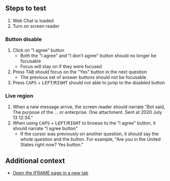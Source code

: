 ## Steps to test

1. Web Chat is loaded
1. Turn on screen reader

### Button disable

1. Click on "I agree" button
   - Both the "I agree" and "I don't agree" button should no longer be focusable
   - Focus will stay on if they were focused
1. Press <kbd>TAB</kbd> should focus on the "Yes" button in the next question
   - The previous set of answer buttons should not be focusable
1. Press <kbd>CAPS</kbd> + <kbd>LEFT</kbd>/<kbd>RIGHT</kbd> should not able to jump to the disabled button

### Live region

1. When a new message arrive, the screen reader should narrate "Bot said, The purpose of the ... or enterprise. One attachment. Sent at 2020 July 13 12:34."
1. When using <kbd>CAPS</kbd> + <kbd>LEFT</kbd>/<kbd>RIGHT</kbd> to browse to the "I agree" button, it should narrate "I agree button"
   - If the cursor was previously on another question, it should say the whole question and the button. For example, "Are you in the United States right now? Yes button."

## Additional context

- [Open the IFRAME page in a new tab](iframe/index.html)
